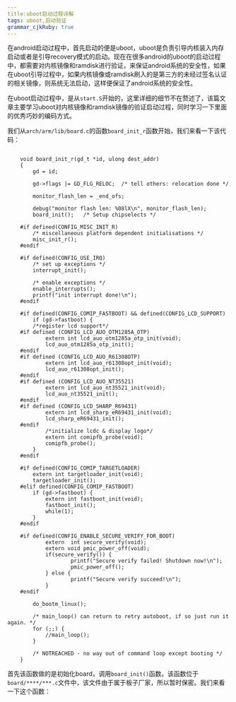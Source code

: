 ```yaml
---
title:uboot启动过程详解
tags: uboot,启动验证
grammar_cjkRuby: true
---
```

在android启动过程中，首先启动的便是uboot，uboot是负责引导内核装入内存启动或者是引导recovery模式的启动。现在在很多android的uboot的启动过程中，都需要对内核镜像和ramdisk进行验证，来保证android系统的安全性，如果在uboot引导过程中，如果内核镜像或ramdisk刷入的是第三方的未经过签名认证的相关镜像，则系统无法启动，这样便保证了android系统的安全性。

在uboot启动过程中，是从`start.S`开始的，这里详细的细节不在赘述了，该篇文章主要学习uboot对内核镜像和ramdisk镜像的验证启动过程，同时学习一下里面的优秀巧妙的编码方式。

我们从`arch/arm/lib/board.c`的函数`board_init_r`函数开始，我们来看一下该代码：

```

	void board_init_r(gd_t *id, ulong dest_addr)
	{
		gd = id;

		gd->flags |= GD_FLG_RELOC;	/* tell others: relocation done */

		monitor_flash_len = _end_ofs;

		debug("monitor flash len: %08lX\n", monitor_flash_len);
		board_init();	/* Setup chipselects */

	#if defined(CONFIG_MISC_INIT_R)
		/* miscellaneous platform dependent initialisations */
		misc_init_r();
	#endif

	#if defined(CONFIG_USE_IRQ)
		/* set up exceptions */
		interrupt_init();

		/* enable exceptions */
		enable_interrupts();
		printf("init interrupt done!\n");
	#endif

	#if defined(CONFIG_COMIP_FASTBOOT) && defined(CONFIG_LCD_SUPPORT)
		if (gd->fastboot) {
		/*register lcd support*/
	#if defined (CONFIG_LCD_AUO_OTM1285A_OTP)
			extern int lcd_auo_otm1285a_otp_init(void);
			lcd_auo_otm1285a_otp_init();
	#endif
	#if defined (CONFIG_LCD_AUO_R61308OTP)
			extern int lcd_auo_r61308opt_init(void);
			lcd_auo_r61308opt_init();
	#endif
	#if defined (CONFIG_LCD_AUO_NT35521)
			extern int lcd_auo_nt35521_init(void);
			lcd_auo_nt35521_init();
	#endif
	#if defined (CONFIG_LCD_SHARP_R69431)
			extern int lcd_sharp_eR69431_init(void);
			lcd_sharp_eR69431_init();
	#endif
			/*initialize lcdc & display logo*/
			extern int comipfb_probe(void);
			comipfb_probe();
		}
	#endif

	#if defined(CONFIG_COMIP_TARGETLOADER)
		extern int targetloader_init(void);
		targetloader_init();
	#elif defined(CONFIG_COMIP_FASTBOOT)
		if (gd->fastboot) {
			extern int fastboot_init(void);
			fastboot_init();
			while(1);
		}
	#endif

	#if defined(CONFIG_ENABLE_SECURE_VERIFY_FOR_BOOT)
			extern  int secure_verify(void);
			extern void pmic_power_off(void);
			if(secure_verify()) {
					printf("Secure verify failed! Shutdown now!\n");
					pmic_power_off();
			} else {
					printf("Secure verify succeed!\n");
			}
	#endif

		do_bootm_linux();

		/* main_loop() can return to retry autoboot, if so just run it again. */
		for (;;) {
			//main_loop();
		}

		/* NOTREACHED - no way out of command loop except booting */
	}

```

首先该函数做的是初始化board，调用`board_init()`函数。该函数位于`board/****/***.c`文件中，该文件由于属于板子厂家，所以暂时保密。我们来看一下这个函数：


